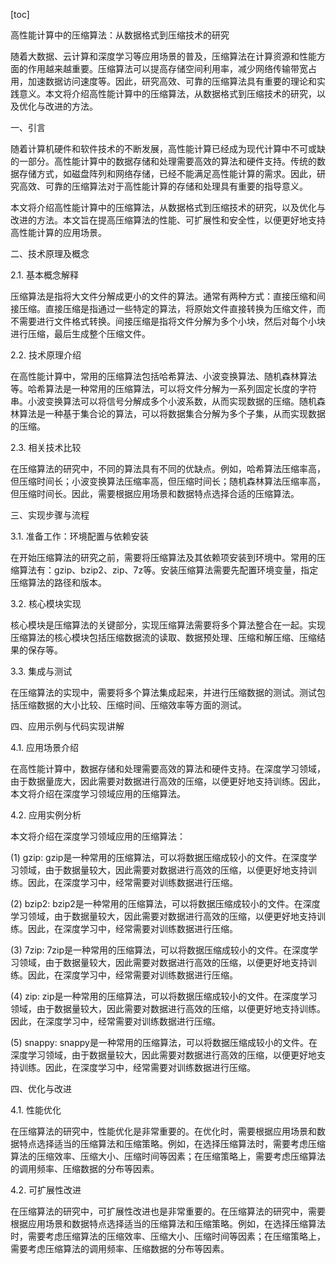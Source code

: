 
[toc]                    
                
                
高性能计算中的压缩算法：从数据格式到压缩技术的研究

随着大数据、云计算和深度学习等应用场景的普及，压缩算法在计算资源和性能方面的作用越来越重要。压缩算法可以提高存储空间利用率，减少网络传输带宽占用，加速数据访问速度等。因此，研究高效、可靠的压缩算法具有重要的理论和实践意义。本文将介绍高性能计算中的压缩算法，从数据格式到压缩技术的研究，以及优化与改进的方法。

一、引言

随着计算机硬件和软件技术的不断发展，高性能计算已经成为现代计算中不可或缺的一部分。高性能计算中的数据存储和处理需要高效的算法和硬件支持。传统的数据存储方式，如磁盘阵列和网络存储，已经不能满足高性能计算的需求。因此，研究高效、可靠的压缩算法对于高性能计算的存储和处理具有重要的指导意义。

本文将介绍高性能计算中的压缩算法，从数据格式到压缩技术的研究，以及优化与改进的方法。本文旨在提高压缩算法的性能、可扩展性和安全性，以便更好地支持高性能计算的应用场景。

二、技术原理及概念

2.1. 基本概念解释

压缩算法是指将大文件分解成更小的文件的算法。通常有两种方式：直接压缩和间接压缩。直接压缩是指通过一些特定的算法，将原始文件直接转换为压缩文件，而不需要进行文件格式转换。间接压缩是指将文件分解为多个小块，然后对每个小块进行压缩，最后生成整个压缩文件。

2.2. 技术原理介绍

在高性能计算中，常用的压缩算法包括哈希算法、小波变换算法、随机森林算法等。哈希算法是一种常用的压缩算法，可以将文件分解为一系列固定长度的字符串。小波变换算法可以将信号分解成多个小波系数，从而实现数据的压缩。随机森林算法是一种基于集合论的算法，可以将数据集合分解为多个子集，从而实现数据的压缩。

2.3. 相关技术比较

在压缩算法的研究中，不同的算法具有不同的优缺点。例如，哈希算法压缩率高，但压缩时间长；小波变换算法压缩率高，但压缩时间长；随机森林算法压缩率高，但压缩时间长。因此，需要根据应用场景和数据特点选择合适的压缩算法。

三、实现步骤与流程

3.1. 准备工作：环境配置与依赖安装

在开始压缩算法的研究之前，需要将压缩算法及其依赖项安装到环境中。常用的压缩算法有：gzip、bzip2、zip、7z等。安装压缩算法需要先配置环境变量，指定压缩算法的路径和版本。

3.2. 核心模块实现

核心模块是压缩算法的关键部分，实现压缩算法需要将多个算法整合在一起。实现压缩算法的核心模块包括压缩数据流的读取、数据预处理、压缩和解压缩、压缩结果的保存等。

3.3. 集成与测试

在压缩算法的实现中，需要将多个算法集成起来，并进行压缩数据的测试。测试包括压缩数据的大小比较、压缩时间、压缩效率等方面的测试。

四、应用示例与代码实现讲解

4.1. 应用场景介绍

在高性能计算中，数据存储和处理需要高效的算法和硬件支持。在深度学习领域，由于数据量庞大，因此需要对数据进行高效的压缩，以便更好地支持训练。因此，本文将介绍在深度学习领域应用的压缩算法。

4.2. 应用实例分析

本文将介绍在深度学习领域应用的压缩算法：

(1) gzip: gzip是一种常用的压缩算法，可以将数据压缩成较小的文件。在深度学习领域，由于数据量较大，因此需要对数据进行高效的压缩，以便更好地支持训练。因此，在深度学习中，经常需要对训练数据进行压缩。

(2) bzip2: bzip2是一种常用的压缩算法，可以将数据压缩成较小的文件。在深度学习领域，由于数据量较大，因此需要对数据进行高效的压缩，以便更好地支持训练。因此，在深度学习中，经常需要对训练数据进行压缩。

(3) 7zip: 7zip是一种常用的压缩算法，可以将数据压缩成较小的文件。在深度学习领域，由于数据量较大，因此需要对数据进行高效的压缩，以便更好地支持训练。因此，在深度学习中，经常需要对训练数据进行压缩。

(4) zip: zip是一种常用的压缩算法，可以将数据压缩成较小的文件。在深度学习领域，由于数据量较大，因此需要对数据进行高效的压缩，以便更好地支持训练。因此，在深度学习中，经常需要对训练数据进行压缩。

(5) snappy: snappy是一种常用的压缩算法，可以将数据压缩成较小的文件。在深度学习领域，由于数据量较大，因此需要对数据进行高效的压缩，以便更好地支持训练。因此，在深度学习中，经常需要对训练数据进行压缩。

四、优化与改进

4.1. 性能优化

在压缩算法的研究中，性能优化是非常重要的。在优化时，需要根据应用场景和数据特点选择适当的压缩算法和压缩策略。例如，在选择压缩算法时，需要考虑压缩算法的压缩效率、压缩大小、压缩时间等因素；在压缩策略上，需要考虑压缩算法的调用频率、压缩数据的分布等因素。

4.2. 可扩展性改进

在压缩算法的研究中，可扩展性改进也是非常重要的。在压缩算法的研究中，需要根据应用场景和数据特点选择适当的压缩算法和压缩策略。例如，在选择压缩算法时，需要考虑压缩算法的压缩效率、压缩大小、压缩时间等因素；在压缩策略上，需要考虑压缩算法的调用频率、压缩数据的分布等因素。

